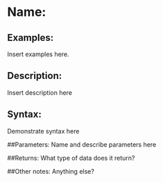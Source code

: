 # Name: 

## Examples:
Insert examples here.

## Description:
Insert description here

## Syntax:
Demonstrate syntax here

##Parameters: 
Name and describe parameters here

##Returns:
What type of data does it return?

##Other notes:
Anything else?
